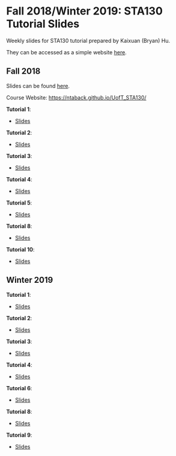 # Fall 2018/Winter 2019: STA130 Tutorial Slides
Weekly slides for STA130 tutorial prepared by Kaixuan (Bryan) Hu.

They can be accessed as a simple website <a href="https://kaixuan0623.github.io/STA130-Weekly-Tutorial-Slides/">here</a>.

## Fall 2018

Slides can be found <a href="https://kaixuan0623.github.io/STA130-Weekly-Tutorial-Slides/FALL2018STA130.html/">here</a>.

Course Website: <a href="https://ntaback.github.io/UofT_STA130/">https://ntaback.github.io/UofT_STA130/</a>

**Tutorial 1**:
- <a href="https://kaixuan0623.github.io/STA130-Weekly-Tutorial-Slides/sta130fall2018w1tut.pdf">Slides</a>

**Tutorial 2**: 
- <a href="https://kaixuan0623.github.io/STA130-Weekly-Tutorial-Slides/sta130fall2018w2tut.pdf">Slides</a>

**Tutorial 3**:
- <a href="https://kaixuan0623.github.io/STA130-Weekly-Tutorial-Slides/sta130fall2018w3tut.pdf">Slides</a>

**Tutorial 4**:
- <a href="https://kaixuan0623.github.io/STA130-Weekly-Tutorial-Slides/sta130fall2018w4tut.pdf">Slides</a>

**Tutorial 5**: 
- <a href="https://kaixuan0623.github.io/STA130-Weekly-Tutorial-Slides/sta130fall2018w5tut.pdf">Slides</a>

**Tutorial 8**: 
- <a href="https://kaixuan0623.github.io/STA130-Weekly-Tutorial-Slides/sta130fall2018w8tut.pdf">Slides</a>

**Tutorial 10**: 
- <a href="https://kaixuan0623.github.io/STA130-Weekly-Tutorial-Slides/sta130fall2018w10tut.pdf">Slides</a>


## Winter 2019

**Tutorial 1**:
- <a href="https://kaixuan0623.github.io/STA130-Weekly-Tutorial-Slides/sta130winter2019w1tut.pdf">Slides</a>

**Tutorial 2**:
- <a href="https://kaixuan0623.github.io/STA130-Weekly-Tutorial-Slides/sta130winter2019w2tut.pdf">Slides</a>

**Tutorial 3**:
- <a href="https://kaixuan0623.github.io/STA130-Weekly-Tutorial-Slides/sta130winter2019w3tut.pdf">Slides</a>

**Tutorial 4**:
- <a href="https://kaixuan0623.github.io/STA130-Weekly-Tutorial-Slides/sta130winter2019w4tut.pdf">Slides</a>

**Tutorial 6**:
- <a href="https://kaixuan0623.github.io/STA130-Weekly-Tutorial-Slides/w6.pdf">Slides</a>

**Tutorial 8**:
- <a href="https://kaixuan0623.github.io/STA130-Weekly-Tutorial-Slides/w8.pdf">Slides</a>

**Tutorial 9**:
- <a href="https://kaixuan0623.github.io/STA130-Weekly-Tutorial-Slides/w9.pdf">Slides</a>

